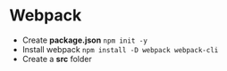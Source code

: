 # Webpack

 - Create **package.json** `npm init -y`
 - Install webpack `npm install -D webpack webpack-cli`
 - Create a **src** folder
